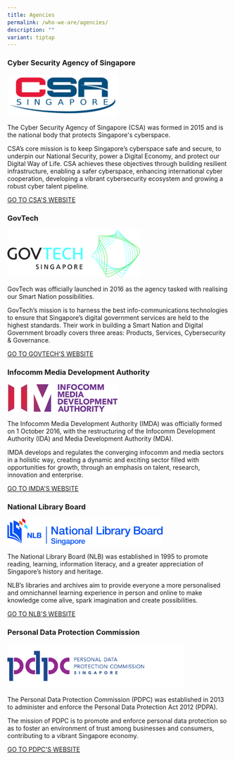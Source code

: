 ```yaml
---
title: Agencies
permalink: /who-we-are/agencies/
description: ""
variant: tiptap
---
```

<h3>Cyber Security Agency of Singapore</h3>
<div class="isomer-image-wrapper">
<img style="width: 50%;" height="auto" width="100%" alt="CSA Singapore logo" src="/images/Other Logos/csa logo - color (june2015).jpg">
</div>
<p>The Cyber Security Agency of Singapore (CSA) was formed in 2015 and is
the national body that protects Singapore's cyberspace.</p>
<p>CSA’s core mission is to keep Singapore’s cyberspace safe and secure,
to underpin our National Security, power a Digital Economy, and protect
our Digital Way of Life. CSA achieves these objectives through building
resilient infrastructure, enabling a safer cyberspace, enhancing international
cyber cooperation, developing a vibrant cybersecurity ecosystem and growing
a robust cyber talent pipeline.</p>
<p><a href="http://www.csa.gov.sg/" rel="noopener noreferrer nofollow" target="_blank">GO TO CSA'S WEBSITE</a>
</p>
<h3>GovTech</h3>
<div class="isomer-image-wrapper">
<img style="width: 60%;" height="auto" width="100%" alt="GovTech logo" src="/images/Other Logos/GovTechSg_True_Inline_Logo_2_Cyan_CMYK.jpg">
</div>
<p>GovTech was officially launched in 2016 as the agency tasked with realising
our Smart Nation possibilities.</p>
<p>GovTech’s mission is to harness the best info-communications technologies
to ensure that Singapore’s digital government services are held to the
highest standards. Their work in building a Smart Nation and Digital Government
broadly covers three areas: Products, Services, Cybersecurity &amp; Governance.</p>
<p><a href="https://www.tech.gov.sg/who-we-are/our-role/" rel="noopener noreferrer nofollow" target="_blank">GO TO GOVTECH'S WEBSITE</a>
</p>
<h3>Infocomm Media Development Authority</h3>
<div class="isomer-image-wrapper">
<img style="width: 50%;" height="auto" width="100%" alt="IMDA logo" src="/images/Other Logos/imda_logo_colour.png">
</div>
<p>The Infocomm Media Development Authority (IMDA) was officially formed
on 1 October 2016, with the restructuring of the Infocomm Development Authority
(IDA) and Media Development Authority (MDA).</p>
<p>IMDA develops and regulates the converging infocomm and media sectors
in a holistic way, creating a dynamic and exciting sector filled with opportunities
for growth, through an emphasis on talent, research, innovation and enterprise.</p>
<p><a href="https://www.imda.gov.sg/" rel="noopener noreferrer nofollow" target="_blank">GO TO IMDA'S WEBSITE</a>
</p>
<h3>National Library Board</h3>
<div class="isomer-image-wrapper">
<img style="width: 70%;" height="auto" width="100%" alt="NLB logo" src="/images/Other Logos/nlb logo 1.jpg">
</div>
<p>The National Library Board (NLB) was established in 1995 to promote reading,
learning, information literacy, and a greater appreciation of Singapore’s
history and heritage.</p>
<p>NLB’s libraries and archives aim to provide everyone a more personalised
and omnichannel learning experience in person and online to make knowledge
come alive, spark imagination and create possibilities.</p>
<p><a href="http://www.nlb.gov.sg/" rel="noopener noreferrer nofollow" target="_blank">GO TO NLB'S WEBSITE</a>
</p>
<h3>Personal Data Protection Commission</h3>
<div class="isomer-image-wrapper">
<img style="width: 80%;" height="auto" width="100%" alt="PDPC logo" src="/images/Other Logos/pdpc_logo_2x.png">
</div>
<p>The Personal Data Protection Commission (PDPC) was established in 2013
to administer and enforce the Personal Data Protection Act 2012 (PDPA).</p>
<p>The mission of PDPC is to promote and enforce personal data protection
so as to foster an environment of trust among businesses and consumers,
contributing to a vibrant Singapore economy.</p>
<p><a href="https://www.pdpc.gov.sg/" rel="noopener noreferrer nofollow" target="_blank">GO TO PDPC'S WEBSITE</a>
</p>
<p></p>
